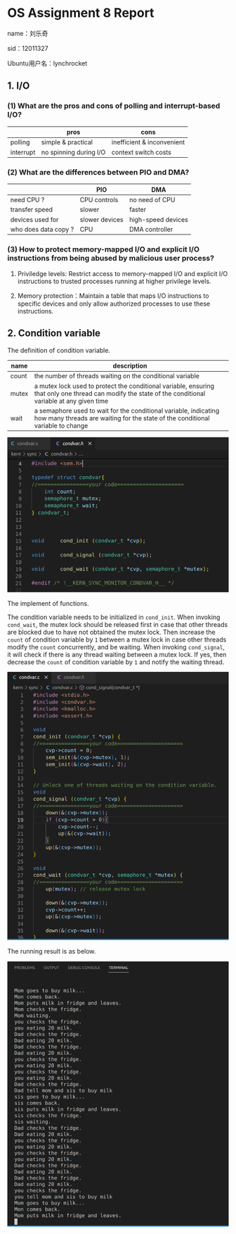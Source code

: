 # OS Assignment 8 Report
name：刘乐奇

sid：12011327

Ubuntu用户名：lynchrocket

## 1. I/O

### (1) What are the pros and cons of polling and interrupt-based I/O?

|  | pros | cons |
|---|---|---|
| polling | simple & practical | inefficient & inconvenient |
| interrupt | no spinning during I/O | context switch costs |

### (2) What are the differences between PIO and DMA?

|| PIO | DMA |
|---|---|---|
| need CPU ? | CPU controls | no need of CPU |
| transfer speed | slower | faster |
| devices used for | slower devices | high-speed devices |
| who does data copy ? | CPU | DMA controller |

### (3) How to protect memory-mapped I/O and explicit I/O instructions from being abused by malicious user process?

1. Priviledge levels: Restrict access to memory-mapped I/O and explicit I/O instructions to trusted processes running at higher privilege levels.

2. Memory protection：Maintain a table that maps I/O instructions to specific devices and only allow authorized processes to use these instructions.

## 2. Condition variable

The definition of condition variable.

| name | description |
|---|---|
| count | the number of threads waiting on the conditional variable |
| mutex | a mutex lock used to protect the conditional variable, ensuring that only one thread can modify the state of the conditional variable at any given time |
| wait | a semaphore used to wait for the conditional variable, indicating how many threads are waiting for the state of the conditional variable to change |

![1](pic/1.png)

The implement of functions. 

The condition variable needs to be initialized in `cond_init`. When invoking `cond_wait`, the mutex lock should be released first in case that other threads are blocked due to have not obtained the mutex lock. Then increase the `count` of condition variable by `1` between a mutex lock in case other threads modify the `count` concurrently, and be waiting. When invoking `cond_signal`, it will check if there is any thread waiting between a mutex lock. If yes, then decrease the `count` of condition variable by `1` and notify the waiting thread.

![2](pic/2.png)

The running result is as below.

![3](pic/3.png)
